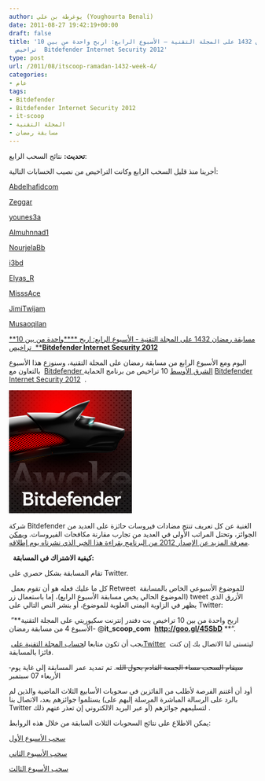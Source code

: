 ```yaml
---
author: يوغرطة بن علي (Youghourta Benali)
date: 2011-08-27 19:42:19+00:00
draft: false
title: 'مسابقة رمضان 1432 على المجلة التقنية – الأسبوع الرابع: اربح واحدة من بين 10
  تراخيص  Bitdefender Internet Security 2012'
type: post
url: /2011/08/itscoop-ramadan-1432-week-4/
categories:
- عام
tags:
- Bitdefender
- Bitdefender Internet Security 2012
- it-scoop
- المجلة التقنية
- مسابقة رمضان
---
```


**تحديث:** نتائج السحب الرابع:

أجرينا منذ قليل السحب الرابع وكانت التراخيص من نصيب الحسابات التالية:

[Abdelhafidcom](http://twitter.com/#%21/Abdelhafidcom)

[Zeggar](http://twitter.com/#%21/Zeggar)

[younes3a](http://twitter.com/#%21/younes3a)

[Almuhnnad1](http://twitter.com/#%21/Almuhnnad1)

[NourjelaBb](http://twitter.com/#%21/NourjelaBb)

[i3bd](http://twitter.com/#%21/i3bd)

[Elyas_R](http://twitter.com/#%21/Elyas_R)

[MisssAce](http://twitter.com/#%21/MisssAce)

[JimiTwijam](http://twitter.com/#%21/JimiTwijam)

[Musaoqilan](http://twitter.com/#%21/Musaoqilan)




[**مسابقة رمضان 1432 على المجلة التقنية - الأسبوع الرابع: اربح ****واحدة من بين 10 تراخيص  ****Bitdefender Internet Security 2012**](https://www.it-scoop.com/2011/08/itscoop-ramadan-1432-week-4/)




اليوم ومع الأسبوع الرابع من مسابقة رمضان على المجلة التقنية، وسنوزع هذا الأسبوع بالتعاون مع  [Bitdefender الشرق الأوسط](http://goo.gl/4ph8W) 10 تراخيص من برنامج الحماية [Bitdefender Internet Security 2012](http://www.bitdefender.com/Downloads/)  .




[![](Bitdefender-250x250.jpg)
](http://goo.gl/4ph8W)




شركة Bitdefender الغنية عن كل تعريف تنتج مضادات فيروسات حائزة على العديد من الجوائز، وتحتل المراتب الأولى في العديد من تجارب مقارنة مكافحات الفيروسات. [ويمكن معرفة المزيد عن الإصدار 2012 من البرنامج بقراءة هذا الخبر الذي نشرناه يوم إطلاقه](../2011/07/bitdefender-total-security-2012/).




  **كيفية الاشتراك في المسابقة:**




تقام المسابقة بشكل حصري على Twitter.




 كل ما عليك فعله هو أن تقوم بعمل Retweet للموضوع الأسبوعي الخاص بالمسابقة  (الموضوع الحالي يخص مسابقة الأسبوع الرابع)، إما باستعمال زر tweet الأزرق الذي يظهر في الزاوية اليمنى العلوية للموضوع، أو بنشر النص التالي على Twitter:




 ”**اربح واحدة من بين 10 تراخيص بت دفندر إنترنت سكيوريتي على المجلة التقنية -الأسبوع 4 من مسابقة رمضان @****it_scoop_com****  ****http://goo.gl/45SbD**** **“.




 يجب أن تكون متابعا ل[حساب المجلة التقنية علىTwitter](http://twitter.com/it_scoop_com)  ليتسنى لنا الاتصال بك إن كنت فائزا بالمسابقة.




<del> سيقام السحب مساء الجمعة القادم بحول الله</del>. تم تمديد عمر المسابقة إلى غاية يوم الأربعاء 07 سبتمبر




أود أن أغتنم الفرصة لأطلب من الفائزين في سحوبات الأسابيع الثلاث الماضية والذين لم يستلموا جوائزهم بعد، الاتصال بنا (بالرد على الرسالة المباشرة المرسلة إليهم على Twitter أو عبر البريد الالكتروني إن تعذر عنهم ذلك) لتسليمهم جوائزهم .




يمكن الاطلاع على نتائج السحوبات الثلاث السابقة من خلال هذه الروابط:




[سحب الأسبوع الأول](../2011/08/itscoop-ramadan-1432-week-1/)




[سحب الأسبوع الثاني](../2011/08/itscoop-ramadan-1432-week-2/)




[سحب الأسبوع الثالث](../2011/08/itscoop-ramadan-1432-week-3/)
